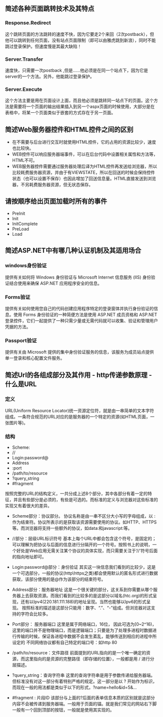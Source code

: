 ﻿## 简述各种页面跳转技术及其特点
### Response.Redirect
这个跳转页面的方法跳转的速度不快，因为它要走2个来回（2次postback），但他可以跳转到任何页面，没有站点页面限制（即可以由雅虎跳到新浪），同时不能跳过登录保护。但速度慢是其最大缺陷！
### Server.Transfer
速度快，只需要一次postback ,但是……他必须是在同一个站点下，因为它是server的一个方法。另外，他能跳过登录保护。
### Server.Execute
这个方法主要是用在页面设计上面，而且他必须是跳转同一站点下的页面。这个方法是需要将一个页面的输出结果插入到另一个aspx页面的时候使用，大部分是在表格中，将某一个页面类似于嵌套的方式存在于另一页面。

## 简述Web服务器控件和HTML控件之间的区别
* 在不需要与后台进行交互时就使用HTML控件，它的占用的资源比较少，速度也比较快。
* WEB控件可以响应服务器端事件，可以在后台代码中设置相关属性和方法等，HTML不可。
* WEB服务器控件需要通过服务器处理后译为HTML控件再发送给浏览器，所以比较耗费服务器资源，并由于有VIEWSTATE，所以在回送的时候会保持控件状态（也可以设置不保存）也因此增加了回送信息量。HTML直接发送到浏览器，不另耗费服务器资源，但无状态保存。 
 
## 请按顺序给出页面加载时所有的事件
* PreInit
* Init
* InitComplete
* PreLoad
* Load

## 简述ASP.NET中有哪几种认证机制及其适用场合
### windows身份验证
提供有关如何将 Windows 身份验证与 Microsoft Internet 信息服务 (IIS) 身份验证结合使用来确保 ASP.NET 应用程序安全的信息。
### Forms验证
提供有关如何使用您自己的代码创建应用程序特定的登录窗体并执行身份验证的信息。使用 Forms 身份验证的一种简便方法是使用 ASP.NET 成员资格和 ASP.NET 登录控件，它们一起提供了一种只需少量或无需代码就可以收集、验证和管理用户凭据的方法。
### Passport验证
提供有关由 Microsoft 提供的集中身份验证服务的信息，该服务为成员站点提供单一登录和核心配置文件服务。

## 简述Url的各组成部分及其作用 - http传递参数原理 - 什么是URL
### 定义
URL(Uniform Resource Locator)统一资源定位符，就是由一串简单的文本字符组成。一条符合规范的URL对应的是服务器的一个特定的资源(如HTML页面，一张图片等)。
### 结构
* Scheme:
* //
* Login:password@
* Address
* :port
* /path/to/resource
* ?query_string
* #fragment

按照完整的URL的结构定义，一共分成上述8个部分，其中各部分有着一定的特征，并且有些部分是必须的，有些是可选的。而标准的定义与浏览器对这些标准的实现又有着很大的差异。
* Scheme部分：协议部分。
      协议名称是由一串不区分大小写的字母组成，以 : 作为结束符。协议所表示的是获取该资源需要使用的协议。如HTTP、HTTPS等。而浏览器将支持一些额外的协议，如data:和javascript:等。
 
* //部分：层级URL标识符号
      基本上每个URL中都会包含这个符号，是固定的；可以理解为把协议与后面的信息进行分隔开的一个符号。按照书上的说明，一个好处是Web应用无需关注某个协议的具体实现，而只需要关注于’//’符号后面的指向地址即可。
      
* Login:password@部分：身份验证
      其实这一块信息我们看到的比较少，这是一个可选部分，一般的协议(http\https之类)都会使用默认的匿名形式进行数据获取，该部分使用的是@作为该部分的结束符号。
 
* Address部分：服务器地址
      这是一个很关键的部分，这关系到你需要从哪个服务器上去获取资源。而我们看到的比较多的是这部分以域名(htc.org)的形式呈现，还有以Ipv4(220.181.111.188)的地址呈现。当然也能够以Ipv6的形式呈现。
      按照标准的描述是这部分只能用：数字、“.”、“-”组成。但浏览器对这支持的字符会比较多。
 
* Port部分： 服务器端口
      这里是属于网络端口，16位， 因此可选为[0~2^16)，这里的端口并不是物理端口，而是逻辑端口；只要是为了处理多进程时数据进行传输的时候，保证各进程中数据不会发生紊乱，能够传送到相应的进程中所设定的
      不同网络协议都有自己特定的端口号：如http 80
 
* /path/to/resource：文件路径
      前面提到的URL指向的是一个唯一确定的资源，而这里指向的是资源的完整路径（即存储的位置），一般都是用 / 进行分层描述。
 
* ?query_string：查询字符串
      这里的查询字符串是用于参数传递给服务器端。但标准没有对这一部分有着特别严格的规定。这一部分是以 ? 开始作为标识，而现在一般的用法都是类似于以下的形式，?name=hello&id=5&…

* #fragment : 片段ID
      该部分与上面的?后面的表单信息本质的区别就是这部分内容不会被传递到服务器端。一般用于页面的锚。就是我们常见的网站右下脚一般有一个回到顶部的按钮，一般就是使用其实现的。
